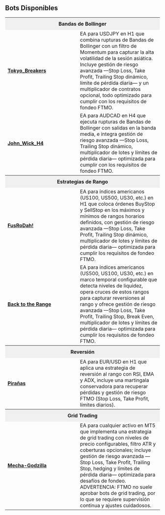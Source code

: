 ## Bots Disponibles

<table style="table-layout:fixed; width:100%;">
  <tr>
    <th colspan="2" style="text-align:center; background-color:#f0f0f0; padding:10px;">
      Bandas de Bollinger
    </th>
  </tr>
  <tr>
    <td style="text-align:left; width:220px; min-width:220px; max-width:220px;">
      <a href="Tokyo_Breakers/README.md"><b>Tokyo_Breakers</b></a>
    </td>
    <td style="text-align:left;">
      EA para USDJPY en H1 que combina rupturas de Bandas de Bollinger con un filtro de Momentum para capturar la alta volatilidad de la sesión asiática. Incluye gestión de riesgo avanzada —Stop Loss, Take Profit, Trailing Stop dinámico, límite de pérdida diaria— y un multiplicador de contratos opcional, todo optimizado para cumplir con los requisitos de fondeo FTMO.
    </td>
  </tr>
  <tr>
    <td style="text-align:left;">
      <a href="John_Wick_H4/README.md"><b>John_Wick_H4</b></a>
    </td>
    <td style="text-align:left;">
      EA para AUDCAD en H4 que ejecuta rupturas de Bandas de Bollinger con salidas en la banda media, e integra gestión de riesgo avanzada —Stop Loss, Trailing Stop dinámico, multiplicador de lotes y límites de pérdida diaria— optimizada para cumplir con los requisitos de fondeo FTMO.
    </td>
  </tr>

  <tr>
    <th colspan="2" style="text-align:center; background-color:#f0f0f0; padding:10px;">
      Estrategias de Rango
    </th>
  </tr>
  <tr>
    <td style="text-align:left;">
      <a href="FusRoDah!/README.md"><b>FusRoDah!</b></a>
    </td>
    <td style="text-align:left;">
      EA para índices americanos (US100, US500, US30, etc.) en H1 que coloca órdenes BuyStop y SellStop en los máximos y mínimos de rangos horarios definidos, con gestión de riesgo avanzada —Stop Loss, Take Profit, Trailing Stop dinámico, multiplicador de lotes y límites de pérdida diaria— optimizada para cumplir los requisitos de fondeo FTMO.
    </td>
  </tr>
  <tr>
    <td style="text-align:left;">
      <a href="Back_to_the_Range/README.md"><b>Back to the Range</b></a>
    </td>
    <td style="text-align:left;">
      EA para índices americanos (US500, US100, US30, etc.) en marco temporal configurable que detecta niveles de liquidez, opera cruces de estos rangos para capturar reversiones al rango y ofrece gestión de riesgo avanzada —Stop Loss, Take Profit, Trailing Stop, Break Even, multiplicador de lotes y límites de pérdida diaria— optimizada para cumplir los requisitos de fondeo FTMO.
    </td>
  </tr>

  <tr>
    <th colspan="2" style="text-align:center; background-color:#f0f0f0; padding:10px;">
      Reversión
    </th>
  </tr>
  <tr>
    <td style="text-align:left;">
      <a href="Pirañas/README.md"><b>Pirañas</b></a>
    </td>
    <td style="text-align:left;">
      EA para EUR/USD en H1 que aplica una estrategia de reversión al rango con RSI, EMA y ADX, incluye una martingala conservadora para recuperar pérdidas y gestión de riesgo FTMO (Stop Loss, Take Profit, límites diarios).
    </td>
  </tr>

  <tr>
    <th colspan="2" style="text-align:center; background-color:#f0f0f0; padding:10px;">
      Grid Trading
    </th>
  </tr>
  <tr>
    <td style="text-align:left;">
      <a href="Mecha_Godzilla/README.md"><b>Mecha-Godzilla</b></a>
    </td>
    <td style="text-align:left;">
      EA para cualquier activo en MT5 que implementa una estrategia de grid trading con niveles de precio configurables, filtro ATR y coberturas opcionales; incluye gestión de riesgo avanzada —Stop Loss, Take Profit, Trailing Stop, hedging y límites de pérdida diaria— optimizada para desafíos de fondeo. ADVERTENCIA: FTMO no suele aprobar bots de grid trading, por lo que se requiere supervisión continua y ajustes cuidadosos.
    </td>
  </tr>
</table>
